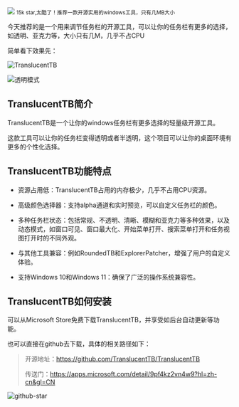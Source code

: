 <img src="/assets/image/240718-TranslucentTB-1.png">
<small>15k star,太酷了！推荐一款开源实用的windows工具，只有几MB大小</small>

今天推荐的是一个用来调节任务栏的开源工具，可以让你的任务栏有更多的选择，如透明、亚克力等，大小只有几M，几乎不占CPU

简单看下效果先：

![TranslucentTB](/assets/image/240718-TranslucentTB-1.png)

![透明模式](/assets/image/240718-TranslucentTB-2.png)

## TranslucentTB简介

TranslucentTB是一个让你的windows任务栏有更多选择的轻量级开源工具。

这款工具可以让你的任务栏变得透明或者半透明，这个项目可以让你的桌面环境有更多的个性化选择。



## TranslucentTB功能特点

- 资源占用低：TranslucentTB占用的内存极少，几乎不占用CPU资源。
  
- 高级颜色选择器：支持alpha通道和实时预览，可以自定义任务栏的颜色。
- 多种任务栏状态：包括常规、不透明、清晰、模糊和亚克力等多种效果，以及动态模式，如窗口可见、窗口最大化、开始菜单打开、搜索菜单打开和任务视图打开时的不同外观。
- 与其他工具兼容：例如RoundedTB和ExplorerPatcher，增强了用户的自定义体验。
- 支持Windows 10和Windows 11：确保了广泛的操作系统兼容性。

## TranslucentTB如何安装

可以从Microsoft Store免费下载TranslucentTB，并享受如后台自动更新等功能。

也可以直接在github去下载，具体的相关路径如下：

>开源地址：https://github.com/TranslucentTB/TranslucentTB
>
>传送门：https://apps.microsoft.com/detail/9pf4kz2vn4w9?hl=zh-cn&gl=CN 

![github-star](/assets/image/240718-TranslucentTB.png)